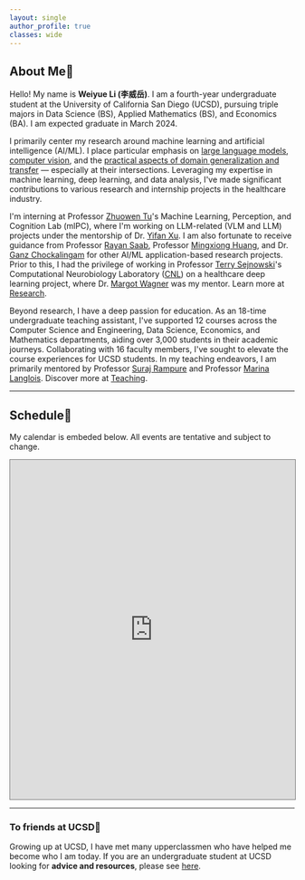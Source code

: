 ```yaml
---
layout: single
author_profile: true
classes: wide
---
```

<!-- | 🎉 <span style='color:Blue'><b>Welcome to my new personal website! Last update May 2023.</b></span> <br> -->

## About Me💯

Hello! My name is **Weiyue Li (李威岳)**. I am a fourth-year undergraduate student at the University of California San Diego (UCSD), pursuing triple majors in Data Science (BS), Applied Mathematics (BS), and Economics (BA). I am expected graduate in March 2024.

I primarily center my research around machine learning and artificial intelligence (AI/ML). I place particular emphasis on <u>large language models</u>, <u>computer vision</u>, and the <u>practical aspects of domain generalization and transfer</u> — especially at their intersections. Leveraging my expertise in machine learning, deep learning, and data analysis, I've made significant contributions to various research and internship projects in the healthcare industry.

I'm interning at Professor [Zhuowen Tu](https://pages.ucsd.edu/~ztu/)'s Machine Learning, Perception, and Cognition Lab (mlPC), where I'm working on LLM-related (VLM and LLM) projects under the mentorship of Dr. [Yifan Xu](https://yfxu.com/). I am also fortunate to receive guidance from Professor [Rayan Saab](https://mathweb.ucsd.edu/~rsaab/), Professor [Mingxiong Huang](https://www.ece.ucsd.edu/node/516), and Dr. [Ganz Chockalingam](https://pdel.ucsd.edu/people/research-affiliates/ganz-chockalingam.html) for other AI/ML application-based research projects. Prior to this, I had the privilege of working in Professor [Terry Sejnowski](https://en.wikipedia.org/wiki/Terry_Sejnowski)'s Computational Neurobiology Laboratory ([CNL](https://cnl.salk.edu/)) on a healthcare deep learning project, where Dr. [Margot Wagner](https://www.margotwagner.com/) was my mentor. Learn more at [Research](/research).

Beyond research, I have a deep passion for education. As an 18-time undergraduate teaching assistant, I've supported 12 courses across the Computer Science and Engineering, Data Science, Economics, and Mathematics departments, aiding over 3,000 students in their academic journeys. Collaborating with 16 faculty members, I've sought to elevate the course experiences for UCSD students. In my teaching endeavors, I am primarily mentored by Professor [Suraj Rampure](https://rampure.org/) and Professor [Marina Langlois](https://datascience.ucsd.edu/people/marina-langlois/). Discover more at [Teaching](/teaching).


<!-- **I am expected to graduate in March 2024 and I am actively seeking internship opportunities in summer 2024 in AI/ML or Data Analysis related fields. You can find a copy of my [resume here (coming soon)]()**. -->

---


## Schedule📅

My calendar is embeded below. All events are tentative and subject to change.

<iframe src="https://calendar.google.com/calendar/embed?height=600&wkst=1&bgcolor=%23ffffff&ctz=America%2FLos_Angeles&mode=WEEK&src=d2VsMDE5QHVjc2QuZWR1&color=%234285F4" style="border:solid 1px #777" width="100%" height="600" frameborder="0" scrolling="no"></iframe>

<!-- My calendar in China's time zone for me during this summer:
<iframe src="https://calendar.google.com/calendar/embed?height=600&wkst=1&bgcolor=%23ffffff&ctz=Asia%2FShanghai&mode=WEEK&src=d2VsMDE5QHVjc2QuZWR1&color=%23039BE5" style="border:solid 1px #777" width="100%" height="600" frameborder="0" scrolling="no"></iframe> -->

---

### To friends at UCSD🔱

Growing up at UCSD, I have met many upperclassmen who have helped me become who I am today. If you are an undergraduate student at UCSD looking for **advice and resources**, please see [here](/advice).



<!-- <div class="repo p-2 text-center">
  <a href="https://github.com/ryo-ma/github-profile-trophy" rel="external nofollow noopener" target="_blank">
    <img class="repo-img-light w-200" alt="weiyueli7" src="https://github-profile-trophy.vercel.app/?username=weiyueli7&theme=flat">
  </a>
</div> -->

<!-- <div class="repo p-2 text-center">
  <a href="https://github.com/weiyueli7" rel="external nofollow noopener" target="_blank">
    <img class="repo-img-light w-100" alt="weiyueli7" src="https://github-readme-stats.vercel.app/api/?username=weiyueli7&amp;theme=default&amp;show_icons=true">
  </a>
</div> -->

<div class="repo p-2 text-center">
  <!-- <script type='text/javascript' src='https://www.freevisitorcounters.com/auth.php?id=6845903291ed6ccfe1448945380782ca81dfca7f'></script>
<script type="text/javascript" src="https://www.freevisitorcounters.com/en/home/counter/1018589/t/7"></script> -->

<script type='text/javascript' id='clustrmaps' src='//cdn.clustrmaps.com/map_v2.js?cl=ffffff&w=300&t=tt&d=r1iGsmA-oX3PfeADisoirj-cIu_lnGx8391sdASyesk&co=19a0ff'></script>
</div>
